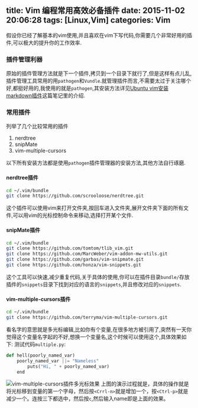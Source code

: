 title: Vim 编程常用高效必备插件
date: 2015-11-02 20:06:28
tags: [Linux,Vim]
categories: Vim
---
假设你已经了解基本的vim使用,并且喜欢在vim下写代码,你需要几个非常好用的插件,可以极大的提升你的工作效率.

### 插件管理利器
原始的插件管理方法就是下一个插件,拷贝到一个目录下就行了,但是这样有点儿乱,插件管理工具常用的用`pathogen`和`Vundle`.就管理插件而言,不需要太过于关注哪个好,都挺好用的,我使用的就是`pathogen`,其安装方法详见[Ubuntu vim安装markdown插件](../Ubuntu-vim安装markdown插件)这篇笔记里的介绍.

### 常用插件
列举了几个比较常用的插件
1. nerdtree
2. snipMate
3. vim-multiple-cursors

以下所有安装方法都是使用`pathogen`插件管理器的安装方法,其他方法自行琢磨.

#### nerdtree插件
```bash
cd ~/.vim/bundle
git clone https://github.com/scrooloose/nerdtree.git
```
这个插件可以使用vim来打开文件夹,按回车进入文件夹,展开文件夹下面的所有文件,可以用vim的光标控制命令来移动,选择打开某个文件.

#### snipMate插件
```bash
cd ~/.vim/bundle
git clone https://github.com/tomtom/tlib_vim.git
git clone https://github.com/MarcWeber/vim-addon-mw-utils.git
git clone https://github.com/garbas/vim-snipmate.git
git clone https://github.com/honza/vim-snippets.git
```
这个工具可以快速,减少重复代码,关于具体的使用,你可以在插件目录`bundle/`存放插件的`snippets`目录下找到对应的语言的`snippets`,并且修改对应的`snippets`.

#### vim-multiple-cursors插件
```bash
cd ~/.vim/bundle
git clone https://github.com/terryma/vim-multiple-cursors.git
```
看名字的意思就是多光标编辑,比如你有个变量,在很多地方被引用了,突然有一天你觉得这个变量名字起的不好,想换一个变量名,这个时候可以使用这个,具体效果如下:
测试代码`multiple.py`:
```python
def hell(poorly_named_var)
    poorly_named_var ||= "Nameless"
        puts("Hi, " + poorly_named_var)
	end 
```
![vim-multiple-cursors插件多光标效果](http://7xn9y9.com1.z0.glb.clouddn.com/Vim%20编程常用高效必备插件01.gif)
上图的演示过程就是，具体的操作就是将光标移到变量的第一个字母，然后按`<Crrl-n>`就是增加一个，按`<Ctrl-p>`就是减少一个。连按三下都选中，然后按`c`,然后输入name即是上面的效果。

